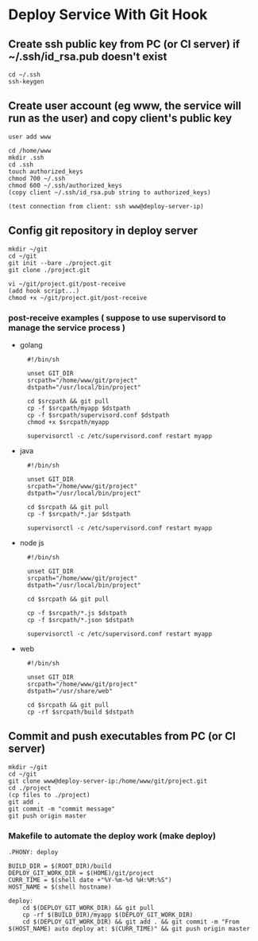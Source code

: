 # Deploy Service With Git Hook

## Create ssh public key from PC (or CI server) if ~/.ssh/id_rsa.pub doesn't exist

    cd ~/.ssh
    ssh-keygen

## Create user account (eg www, the service will run as the user) and copy client's public key

    user add www

    cd /home/www
    mkdir .ssh 
    cd .ssh
    touch authorized_keys
    chmod 700 ~/.ssh
    chmod 600 ~/.ssh/authorized_keys
    (copy client ~/.ssh/id_rsa.pub string to authorized_keys)   

    (test connection from client: ssh www@deploy-server-ip)

## Config git repository in deploy server

    mkdir ~/git
    cd ~/git
    git init --bare ./project.git
    git clone ./project.git

    vi ~/git/project.git/post-receive
    (add hook script...)
    chmod +x ~/git/project.git/post-receive

### post-receive examples ( suppose to use supervisord to manage the service process )

* golang

        #!/bin/sh

        unset GIT_DIR
        srcpath="/home/www/git/project"
        dstpath="/usr/local/bin/project"

        cd $srcpath && git pull
        cp -f $srcpath/myapp $dstpath
        cp -f $srcpath/supervisord.conf $dstpath
        chmod +x $srcpath/myapp

        supervisorctl -c /etc/supervisord.conf restart myapp

* java

        #!/bin/sh

        unset GIT_DIR
        srcpath="/home/www/git/project"
        dstpath="/usr/local/bin/project"

        cd $srcpath && git pull
        cp -f $srcpath/*.jar $dstpath

        supervisorctl -c /etc/supervisord.conf restart myapp

* node js

        #!/bin/sh

        unset GIT_DIR
        srcpath="/home/www/git/project"
        dstpath="/usr/local/bin/project"

        cd $srcpath && git pull

        cp -f $srcpath/*.js $dstpath
        cp -f $srcpath/*.json $dstpath

        supervisorctl -c /etc/supervisord.conf restart myapp

* web

        #!/bin/sh

        unset GIT_DIR
        srcpath="/home/www/git/project"
        dstpath="/usr/share/web"

        cd $srcpath && git pull
        cp -rf $srcpath/build $dstpath


## Commit and push executables from PC (or CI server)
    mkdir ~/git
    cd ~/git
    git clone www@deploy-server-ip:/home/www/git/project.git
    cd ./project
    (cp files to ./project)
    git add .
    git commit -m "commit message"
    git push origin master

### Makefile to automate the deploy work (make deploy)  

    .PHONY: deploy

    BUILD_DIR = $(ROOT_DIR)/build
    DEPLOY_GIT_WORK_DIR = $(HOME)/git/project
    CURR_TIME = $(shell date +"%Y-%m-%d %H:%M:%S")
    HOST_NAME = $(shell hostname)

    deploy:
        cd $(DEPLOY_GIT_WORK_DIR) && git pull
        cp -rf $(BUILD_DIR)/myapp $(DEPLOY_GIT_WORK_DIR)
        cd $(DEPLOY_GIT_WORK_DIR) && git add . && git commit -m "From $(HOST_NAME) auto deploy at: $(CURR_TIME)" && git push origin master
